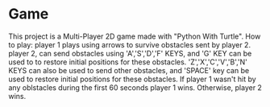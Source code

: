 # Game
This project is a Multi-Player 2D game made with "Python With Turtle".
How to play: player 1 plays using 
arrows to survive obstacles sent by player 2.
player 2, can send obstacles using 'A','S','D','F' KEYS, 
and 'G' KEY can be used to to restore initial positions 
for these obstacles. 'Z','X','C','V','B','N' KEYS can also
be used to send other obstacles, and 'SPACE' key can be used
to restore initial positions for these obstacles. 
If player 1 wasn't hit by any oblstacles during the first 
60 seconds player 1 wins. Otherwise, player 2 wins.

